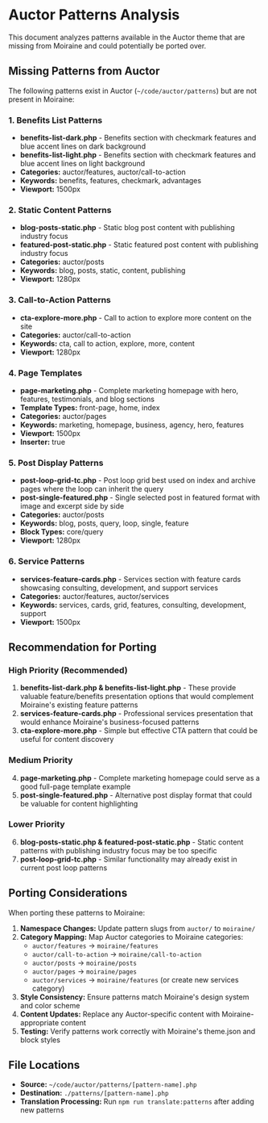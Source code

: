 # Auctor Patterns Analysis

This document analyzes patterns available in the Auctor theme that are missing from Moiraine and could potentially be ported over.

## Missing Patterns from Auctor

The following patterns exist in Auctor (`~/code/auctor/patterns`) but are not present in Moiraine:

### 1. Benefits List Patterns
- **benefits-list-dark.php** - Benefits section with checkmark features and blue accent lines on dark background
- **benefits-list-light.php** - Benefits section with checkmark features and blue accent lines on light background
- **Categories:** auctor/features, auctor/call-to-action
- **Keywords:** benefits, features, checkmark, advantages
- **Viewport:** 1500px

### 2. Static Content Patterns
- **blog-posts-static.php** - Static blog post content with publishing industry focus
- **featured-post-static.php** - Static featured post content with publishing industry focus
- **Categories:** auctor/posts
- **Keywords:** blog, posts, static, content, publishing
- **Viewport:** 1280px

### 3. Call-to-Action Patterns
- **cta-explore-more.php** - Call to action to explore more content on the site
- **Categories:** auctor/call-to-action
- **Keywords:** cta, call to action, explore, more, content
- **Viewport:** 1280px

### 4. Page Templates
- **page-marketing.php** - Complete marketing homepage with hero, features, testimonials, and blog sections
- **Template Types:** front-page, home, index
- **Categories:** auctor/pages
- **Keywords:** marketing, homepage, business, agency, hero, features
- **Viewport:** 1500px
- **Inserter:** true

### 5. Post Display Patterns
- **post-loop-grid-tc.php** - Post loop grid best used on index and archive pages where the loop can inherit the query
- **post-single-featured.php** - Single selected post in featured format with image and excerpt side by side
- **Categories:** auctor/posts
- **Keywords:** blog, posts, query, loop, single, feature
- **Block Types:** core/query
- **Viewport:** 1280px

### 6. Service Patterns
- **services-feature-cards.php** - Services section with feature cards showcasing consulting, development, and support services
- **Categories:** auctor/features, auctor/services
- **Keywords:** services, cards, grid, features, consulting, development, support
- **Viewport:** 1500px

## Recommendation for Porting

### High Priority (Recommended)
1. **benefits-list-dark.php & benefits-list-light.php** - These provide valuable feature/benefits presentation options that would complement Moiraine's existing feature patterns
2. **services-feature-cards.php** - Professional services presentation that would enhance Moiraine's business-focused patterns
3. **cta-explore-more.php** - Simple but effective CTA pattern that could be useful for content discovery

### Medium Priority
4. **page-marketing.php** - Complete marketing homepage could serve as a good full-page template example
5. **post-single-featured.php** - Alternative post display format that could be valuable for content highlighting

### Lower Priority
6. **blog-posts-static.php & featured-post-static.php** - Static content patterns with publishing industry focus may be too specific
7. **post-loop-grid-tc.php** - Similar functionality may already exist in current post loop patterns

## Porting Considerations

When porting these patterns to Moiraine:

1. **Namespace Changes:** Update pattern slugs from `auctor/` to `moiraine/`
2. **Category Mapping:** Map Auctor categories to Moiraine categories:
   - `auctor/features` → `moiraine/features`
   - `auctor/call-to-action` → `moiraine/call-to-action`
   - `auctor/posts` → `moiraine/posts`
   - `auctor/pages` → `moiraine/pages`
   - `auctor/services` → `moiraine/features` (or create new services category)
3. **Style Consistency:** Ensure patterns match Moiraine's design system and color scheme
4. **Content Updates:** Replace any Auctor-specific content with Moiraine-appropriate content
5. **Testing:** Verify patterns work correctly with Moiraine's theme.json and block styles

## File Locations

- **Source:** `~/code/auctor/patterns/[pattern-name].php`
- **Destination:** `./patterns/[pattern-name].php`
- **Translation Processing:** Run `npm run translate:patterns` after adding new patterns